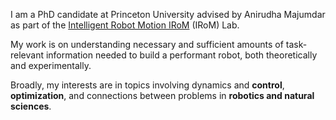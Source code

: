 

I am a PhD candidate at Princeton University advised by Anirudha Majumdar as part of the [Intelligent Robot Motion IRoM](https://irom-lab.princeton.edu) (IRoM) Lab.

My work is on understanding necessary and sufficient amounts of task-relevant information needed to build a performant robot, both theoretically and experimentally.

Broadly, my interests are in topics involving dynamics and **control**, **optimization**, and connections between problems in **robotics and natural sciences**.